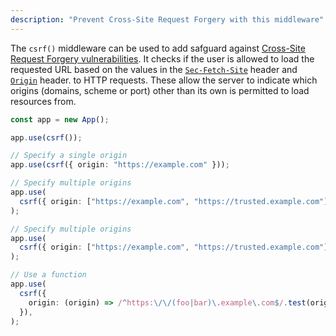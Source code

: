 ```yaml
---
description: "Prevent Cross-Site Request Forgery with this middleware"
---
```


The `csrf()` middleware can be used to add safguard against
[Cross-Site Request Forgery vulnerabilities](https://developer.mozilla.org/en-US/docs/Web/Security/Attacks/CSRF).
It checks if the user is allowed to load the requested URL based on the values
in the
[`Sec-Fetch-Site`](https://developer.mozilla.org/en-US/docs/Web/HTTP/Reference/Headers/Sec-Fetch-Site)
header and
[`Origin`](https://developer.mozilla.org/en-US/docs/Web/HTTP/Reference/Headers/Origin)
header. to HTTP requests. These allow the server to indicate which origins
(domains, scheme or port) other than its own is permitted to load resources
from.

```ts
const app = new App();

app.use(csrf());

// Specify a single origin
app.use(csrf({ origin: "https://example.com" }));

// Specify multiple origins
app.use(
  csrf({ origin: ["https://example.com", "https://trusted.example.com"] }),
);

// Specify multiple origins
app.use(
  csrf({ origin: ["https://example.com", "https://trusted.example.com"] }),
);

// Use a function
app.use(
  csrf({
    origin: (origin) => /^https:\/\/(foo|bar)\.example\.com$/.test(origin),
  }),
);
```
